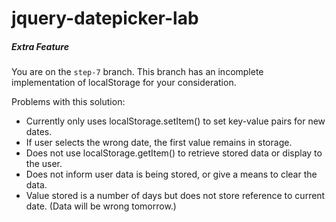 # jquery-datepicker-lab

##### Extra Feature

You are on the `step-7` branch.  This branch has an incomplete implementation of localStorage for your consideration.

Problems with this solution:
- Currently only uses localStorage.setItem() to set key-value pairs for new dates.
- If user selects the wrong date, the first value remains in storage.
- Does not use localStorage.getItem() to retrieve stored data or display to the user.
- Does not inform user data is being stored, or give a means to clear the data.
- Value stored is a number of days but does not store reference to current date. (Data will be wrong tomorrow.)